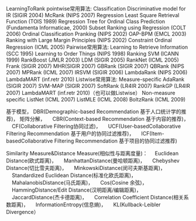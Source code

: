 LearningToRank
    pointwise常用算法:
        Classification
            Discriminative model for IR (SIGIR 2004)
            McRank (NIPS 2007)
        Regression
            Least Square Retrieval Function (TOIS 1989)
            Regression Tree for Ordinal Class Prediction (Fundamenta Informaticae, 2000)
            Subset Ranking using Regression (COLT 2006)
        Ordinal Classification
            Pranking (NIPS 2002)
            OAP-BPM (EMCL 2003)
            Ranking with Large Margin Principles (NIPS 2002)
            Constraint Ordinal Regression (ICML 2005)
    Pairwise常用算法:
        Learning to Retrieve Information (SCC 1995)
        Learning to Order Things (NIPS 1998)
        Ranking SVM (ICANN 1999)
        RankBoost (JMLR 2003)
        LDM (SIGIR 2005)
        RankNet (ICML 2005)
        Frank (SIGIR 2007)
        MHR(SIGIR 2007)
        GBRank (SIGIR 2007)
        QBRank (NIPS 2007)
        MPRank (ICML 2007)
        IRSVM (SIGIR 2006)
        LambdaRank (NIPS 2006)
        LambdaMART (inf.retr 2010)
    Listwise常用算法:
        Measure-specific
        AdaRank (SIGIR 2007)
        SVM-MAP (SIGIR 2007)
        SoftRank (LR4IR 2007)
        RankGP (LR4IR 2007)
        LambdaMART (inf.retr 2010)（也可以做Listwise）
        Non-measure specific
        ListNet (ICML 2007)
        ListMLE (ICML 2008)
        BoltzRank (ICML 2009)

   
基于模型，
DBR(Demographic-based Recommendation 基于人口统计学的推荐)，
  矩阵分解，
    CBR(Context-based Recommendation 基于内容的推荐)，
    CF(Collaborative Filtering协同过滤)，
      UCF(User-basedCollaborative Filtering Recommendation 基于用户的协同过滤推荐)，
      ICF(Item-basedCollaborative Filtering Recommendation 基于项目的协同过滤推荐)

Similarity Measure&Distance Measure(相似性与距离度量)：
    Euclidean Distance(欧式距离)，
    ManhattanDistance(曼哈顿距离)，
    Chebyshev Distance(切比雪夫距离)，
    MinkowskiDistance(闵可夫斯基距离)，
    Standardized Euclidean Distance(标准化欧氏距离)，
    MahalanobisDistance(马氏距离)，
    Cos(Cosine 余弦)，
    HammingDistance/Edit Distance(汉明距离/编辑距离)，
    JaccardDistance(杰卡德距离)，
    Correlation Coefficient Distance(相关系数距离)，
    InformationEntropy(信息熵)，
    KL(Kullback-Leibler Divergence）



